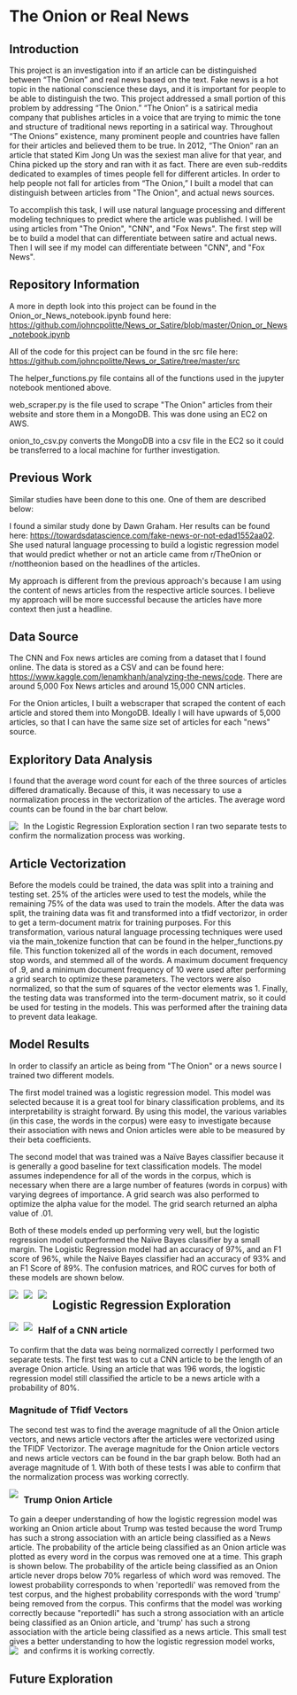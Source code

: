 # The Onion or Real News
## Introduction
This project is an investigation into if an article can be distinguished between “The Onion” and real news based on the text. Fake news is a hot topic in the national conscience these days, and it is important for people to be able to distinguish the two. This project addressed a small portion of this problem by addressing “The Onion.” “The Onion” is a satirical media company that publishes articles in a voice that are trying to mimic the tone and structure of traditional news reporting in a satirical way. Throughout “The Onions” existence, many prominent people and countries have fallen for their articles and believed them to be true. In 2012, “The Onion” ran an article that stated Kim Jong Un was the sexiest man alive for that year, and China picked up the story and ran with it as fact. There are even sub-reddits dedicated to examples of times people fell for different articles. In order to help people not fall for articles from “The Onion,” I built a model that can distinguish between articles from "The Onion", and actual news sources. 

    
    
To accomplish this task, I will use natural language processing and different modeling techniques to predict where the article was published. I will be using articles from "The Onion", "CNN", and "Fox News". The first step will be to build a model that can differentiate between satire and actual news. Then I will see if my model can differentiate between "CNN", and "Fox News".

## Repository Information
A more in depth look into this project can be found in the Onion_or_News_notebook.ipynb found here:
https://github.com/johncpolitte/News_or_Satire/blob/master/Onion_or_News_notebook.ipynb

All of the code for this project can be found in the src file here: https://github.com/johncpolitte/News_or_Satire/tree/master/src  

The helper_functions.py file contains all of the functions used in the jupyter notebook mentioned above. 

web_scraper.py is the file used to scrape "The Onion" articles from their website and store them in a MongoDB. This was done using an EC2 on AWS. 

onion_to_csv.py converts the MongoDB into a csv file in the EC2 so it could be transferred to a local machine for further investigation. 

## Previous Work
Similar studies have been done to this one. One of them are described below: 

I found a similar study done by Dawn Graham. Her results can be found here: https://towardsdatascience.com/fake-news-or-not-edad1552aa02. She used natural language processing to build a logistic regression model that would predict whether or not an article came from r/TheOnion or r/nottheonion based on the headlines of the articles. 

My approach is different from the previous approach's because I am using the content of news articles from the respective article sources. I believe my approach will be more successful because the articles have more context then just a headline.


## Data Source
The CNN and Fox news articles are coming from a dataset that I found online. The data is stored as a CSV and can be found here: https://www.kaggle.com/lenamkhanh/analyzing-the-news/code. There are around 5,000 Fox News articles and around 15,000 CNN articles. 
    
For the Onion articles, I built a webscraper that scraped the content of each article and stored them into MongoDB. Ideally I will have upwards of 5,000 articles, so that I can have the same size set of articles for each "news" source. 


## Exploritory Data Analysis
I found that the average word count for each of the three sources of articles differed dramatically. Because of this, it was necessary to use a normalization process in the vectorization of the articles. The average word counts can be found in the bar chart below.

<img src="images/README_IMG/word_count.png"
    style="float: left; margin-right: 10px;" />

In the Logistic Regression Exploration section I ran two separate tests to confirm the normalization process was working. 

## Article Vectorization
Before the models could be trained, the data was split into a training and testing set. 25% of the articles were used to test the models, while the remaining 75% of the data was used to train the models. After the data was split, the training data was fit and transformed into a tfidf vectorizor, in order to get a term-document matrix for training purposes. For this transformation, various natural language processing techniques were used via the main_tokenize function that can be found in the helper_functions.py file. This function tokenized all of the words in each document, removed stop words, and stemmed all of the words. A maximum document frequency of .9, and a minimum document frequency of 10 were used after performing a grid search to optimize these parameters. The vectors were also normalized, so that the sum of squares of the vector elements was 1. Finally, the testing data was transformed into the term-document matrix, so it could be used for testing in the models. This was performed after the training data to prevent data leakage. 

## Model Results
In order to classify an article as being from "The Onion" or a news source I trained two different models. 

The first model trained was a logistic regression model. This model was selected because it is a great tool for binary classification problems, and its interpretability is straight forward. By using this model, the various variables (in this case, the words in the corpus) were easy to investigate because their association with news and Onion articles were able to be measured by their beta coefficients. 

The second model that was trained was a Naïve Bayes classifier because it is generally a good baseline for text classification models. The model assumes independence for all of the words in the corpus, which is necessary when there are a large number of features (words in corpus) with varying degrees of importance. A grid search was also performed to optimize the alpha value for the model. The grid search returned an alpha value of .01. 

Both of these models ended up performing very well, but the logistic regression model outperformed the Naïve Bayes classifier by a small margin. The Logistic Regression model had an accuracy of 97%, and an F1 score of 96%, while the Naïve Bayes classifier had an accuracy of 93% and an F1 Score of 89%. The confusion matrices, and ROC curves for both of these models are shown below. 

<img src="images/README_IMG/log_reg_con_mat.png"
    style="float: left; margin-right: 10px;" />

<img src="images/README_IMG/NB_con_mat.png"
    style="float: left; margin-right: 10px;" />

<img src="images/README_IMG/roc_curve.png"
    style="float: left; margin-right: 10px;" />

## Logistic Regression Exploration

<img src="images/README_IMG/beta_coef_election_stop_words.png"
    style="float: left; margin-right: 10px;" />

<img src="images/README_IMG/beta_cof_log_reg.png"
    style="float: left; margin-right: 10px;" />

### Half of a CNN article
To confirm that the data was being normalized correctly I performed two separate tests. The first test was to cut a CNN article to be the length of an average Onion article. Using an article that was 196 words, the logistic regression model still classified the article to be a news article with a probability of 80%. 

### Magnitude of Tfidf Vectors
The second test was to find the average magnitude of all the Onion article vectors, and news article vectors after the articles were vectorized using the TFIDF Vectorizor. The average magnitude for the Onion article vectors and news article vectors can be found in the bar graph below. Both had an average magnitude of 1. With both of these tests I was able to confirm that the normalization process was working correctly. 

<img src="images/README_IMG/vector_mag.png"
    style="float: left; margin-right: 10px;" />







### Trump Onion Article
To gain a deeper understanding of how the logistic regression model was working an Onion article about Trump was tested because the word Trump has such a strong association with an article being classified as a News article. The probability of the article being classified as an Onion article was plotted as every word in the corpus was removed one at a time. This graph is shown below. The probability of the article being classified as an Onion article never drops below 70% regarless of which word was removed. The lowest probability corresponds to when 'reportedli' was removed from the test corpus, and the highest probability corresponds with the word 'trump' being removed from the corpus. This confirms that the model was working correctly because "reportedli" has such a strong association with an article being classified as an Onion article, and 'trump' has such a strong association with the article being classified as a news article. This small test gives a better understanding to how the logistic regression model works, and confirms it is working correctly. 
<img src="images/README_IMG/proba_word_removal.png"
    style="float: left; margin-right: 10px;" />

## Future Exploration

